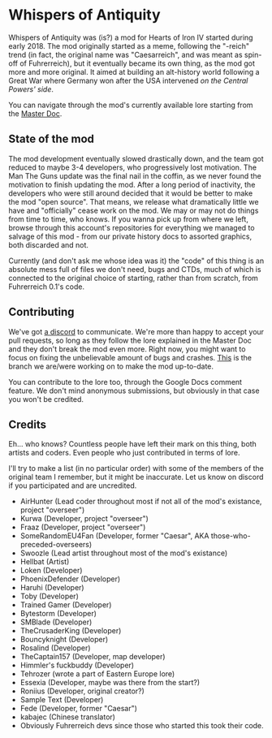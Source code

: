 Whispers of Antiquity
=====================
Whispers of Antiquity was (is?) a mod for Hearts of Iron IV started during early 2018.
The mod originally started as a meme, following the "-reich" trend (in fact, the original name was "Caesarreich", and was meant as spin-off of Fuhrerreich), but it eventually became its own thing, as the mod got more and more original.
It aimed at building an alt-history world following a Great War where Germany won after the USA intervened _on the Central Powers' side_.

You can navigate through the mod's currently available lore starting from the [Master Doc](https://docs.google.com/document/d/1Br359d6TpcKUfdYwSO8QbEN4wY_EDeMjtWu969NewK8/edit?usp=sharing "Fraaz's Timesink").

State of the mod
----------------
The mod development eventually slowed drastically down, and the team got reduced to maybe 3-4 developers, who progressively lost motivation.
The Man The Guns update was the final nail in the coffin, as we never found the motivation to finish updating the mod.
After a long period of inactivity, the developers who were still around decided that it would be better to make the mod "open source".
That means, we release what dramatically little we have and "officially" cease work on the mod. We may or may not do things from time to time, who knows.
If you wanna pick up from where we left, browse through this account's repositories for everything we managed to salvage of this mod - from our private history docs to assorted graphics, both discarded and not.

Currently (and don't ask me whose idea was it) the "code" of this thing is an absolute mess full of files we don't need, bugs and CTDs, much of which is connected to the original choice of starting, rather than from scratch, from Fuhrerreich 0.1's code.

Contributing
------------
We've got [a discord](https://discordapp.com/invite/NUCbmhn) to communicate. We're more than happy to accept your pull requests, so long as they follow the lore explained in the Master Doc and they don't break the mod even more. Right now, you might want to focus on fixing the unbelievable amount of bugs and crashes. [This](https://github.com/WoA-mod/WoA/tree/TryinToUpdate) is the branch we are/were working on to make the mod up-to-date.

You can contribute to the lore too, through the Google Docs comment feature. We don't mind anonymous submissions, but obviously in that case you won't be credited.

Credits
-------
Eh... who knows? Countless people have left their mark on this thing, both artists and coders. Even people who just contributed in terms of lore.

I'll try to make a list (in no particular order) with some of the members of the original team I remember, but it might be inaccurate. Let us know on discord if you participated and are uncredited.

* AirHunter (Lead coder throughout most if not all of the mod's existance, project "overseer")
* Kurwa (Developer, project "overseer")
* Fraaz (Developer, project "overseer")
* SomeRandomEU4Fan (Developer, former "Caesar", AKA those-who-preceded-overseers)
* Swoozle (Lead artist throughout most of the mod's existance)
* Hellbat (Artist)
* Loken (Developer)
* PhoenixDefender (Developer)
* Haruhi (Developer)
* Toby (Developer)
* Trained Gamer (Developer)
* Bytestorm (Developer)
* SMBlade (Developer)
* TheCrusaderKing (Developer)
* Bouncyknight (Developer)
* Rosalind (Developer)
* TheCaptain157 (Developer, map developer)
* Himmler's fuckbuddy (Developer)
* Tehrozer (wrote a part of Eastern Europe lore)
* Essexia (Developer, maybe was there from the start?)
* Roniius (Developer, original creator?)
* Sample Text (Developer)
* Fede (Developer, former "Caesar")
* kabajec (Chinese translator)
* Obviously Fuhrerreich devs since those who started this took their code.
